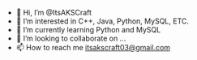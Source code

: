 - 👋 Hi, I’m @ItsAKSCraft
- 👀 I’m interested in C++, Java, Python, MySQL, ETC.
- 🌱 I’m currently learning Python and MySQL
- 💞️ I’m looking to collaborate on ...
- 📫 How to reach me itsakscraft03@gmail.com

<!---
ItsAKSCraft/ItsAKSCraft is a ✨ special ✨ repository because its `README.md` (this file) appears on your GitHub profile.
You can click the Preview link to take a look at your changes.
--->

